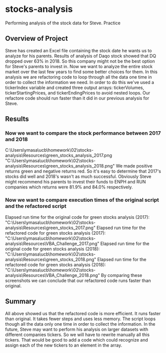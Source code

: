 # stocks-analysis
Performing analysis of the stock data for Steve. 
Practice

## Overview of Project
Steve has created an Excel file containing the stock date he wants us to analyze for his parents.
Results of analysis of Daqo stock showed that DQ dropped over 63% in 2018. So this company might not be 
the best option for Steve's parents to invest in. Now we want to analyze the entire stock market over the last few years to find 
some better choices for them.
In this analysis we are refactoring code to loop through all the data one time in order to collect the information we need. 
In order to do this we've used a tickerIndex variable and created three output arrays: tickerVolumes, tickerStartingPrices, and tickerEndingPrices to avoid nested loops.
Our refactore code should run faster than it did in our previous analysis for Steve.

## Results

### Now we want to compare the stock performance between 2017 and 2018
C:\Users\ymasa\ucb\homework\02\stocks-analysis\Resources\green_stocks_analysis_2017.png
"C:\Users\ymasa\ucb\homework\02\stocks-analysis\Resources\green_stocks_analysis_2018.png"
We made positive returns green and negative returns red. So it's easy to determine that 2017's stocks did well and 2018's wasn't as much successful.
Obviously Steve might recommend his parents to invest their funds to ENPH and RUN companies which returns were 81.9% and 84.0% respectively.

### Now we want to compare execution times of the original script and the refactored script
Elapsed run time for the original code for green stocks analysis (2017):
	"C:\Users\ymasa\ucb\homework\02\stocks-analysis\Resources\green_stocks_2017.png"
Elapsed run time for the refactored code for green stocks analysis (2017):
	"C:\Users\ymasa\ucb\homework\02\stocks-analysis\Resources\VBA_Challenge_2017.png"
Elapsed run time for the original code for green stocks analysis (2018):
	"C:\Users\ymasa\ucb\homework\02\stocks-analysis\Resources\green_stocks_2018.png"
Elapsed run time for the refactored code for green stocks analysis (2018):
	"C:\Users\ymasa\ucb\homework\02\stocks-analysis\Resources\VBA_Challenge_2018.png"
By comparing these screenshots we can conclude that our refactored code runs faster than original.

## Summary
All above showed us that the refactored code is more efficient. It runs faster than original.  It takes fewer steps and uses less memory. The script loops though all the data only one time in order to collect the information. 
In the future, Steve may want to perform his analysis on larger datasets with different companies tickers. So we will have to rewrite manually all this tickers. That would be good to add a code which could recognize and assign each of the new tickers to an element in the array. 
